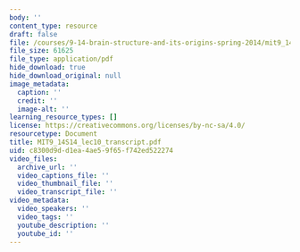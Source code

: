 ```yaml
---
body: ''
content_type: resource
draft: false
file: /courses/9-14-brain-structure-and-its-origins-spring-2014/mit9_14s14_lec10_transcript.pdf
file_size: 61625
file_type: application/pdf
hide_download: true
hide_download_original: null
image_metadata:
  caption: ''
  credit: ''
  image-alt: ''
learning_resource_types: []
license: https://creativecommons.org/licenses/by-nc-sa/4.0/
resourcetype: Document
title: MIT9_14S14_lec10_transcript.pdf
uid: c8300d9d-d1ea-4ae5-9f65-f742ed522274
video_files:
  archive_url: ''
  video_captions_file: ''
  video_thumbnail_file: ''
  video_transcript_file: ''
video_metadata:
  video_speakers: ''
  video_tags: ''
  youtube_description: ''
  youtube_id: ''
---
```

